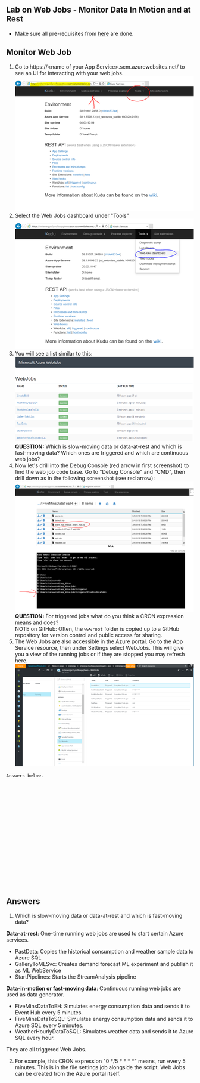 ## Lab on Web Jobs - Monitor Data In Motion and at Rest

* Make sure all pre-requisites from [here](../SETUP.md) are done.

## Monitor Web Job

1.  Go to https://\<name of your App Service\>.scm.azurewebsites.net/ to see an UI for interacting with your web jobs. <br>
![Web Jobs landing site](../imgs/webjob_azuresite.png)
2.  Select the Web Jobs dashboard under "Tools"<br>
![Select web jobs dashboard](../imgs/webjob_select_dashboard.PNG)<br>
3.  You will see a list similar to this:<br>
![Web Job List](../imgs/webjob_list.png)<br>
**QUESTION:**  Which is slow-moving data or data-at-rest and which is fast-moving data?  Which ones are triggered and which are continuous web jobs?<br>
4.  Now let's drill into the Debug Console (red arrow in first screenshot) to find the web job code base.  Go to "Debug Console" and "CMD", then drill down as in the following screenshot (see red arrow):<br>
![Command example web job](../imgs/webjob_cmd_example.PNG)<br>
**QUESTION:**  For triggered jobs what do you think a CRON expression means and does?<br>
NOTE on GitHub:  Often, the `wwwroot` folder is copied up to a GitHub repository for version control and public access for sharing.<br>
5.  The Web Jobs are also accessible in the Azure portal.  Go to the App Service resource, then under Settings select WebJobs.  This will give you a view of the running jobs or if they are stopped you may refresh here.<br>
![Web jobs in Azure portal](../imgs/webjob_list_portal.png)

```
Answers below.



















```

## Answers

1.  Which is slow-moving data or data-at-rest and which is fast-moving data?

**Data-at-rest**:  One-time running web jobs are used to start certain Azure services.
* PastData: Copies the historical consumption and weather sample data to Azure SQL
* GalleryToMLSvc: Creates demand forecast ML experiment and publish it as ML WebService
* StartPipelines: Starts the StreamAnalysis pipeline

**Data-in-motion or fast-moving data**:  Continuous running web jobs are used as data generator.
* FiveMinsDataToEH: Simulates energy consumption data and sends it to Event Hub every 5 minutes.
* FiveMinsDataToSQL: Simulates energy consumption data and sends it to Azure SQL every 5 minutes.
* WeatherHourlyDataToSQL: Simulates weather data and sends it to Azure SQL every hour.

They are all triggered Web Jobs.

2.  For example, this CRON expression "0 */5 * * * *" means, run every 5 minutes.  This is in the file settings.job alongside the script.  Web Jobs can be created from the Azure portal itself.
